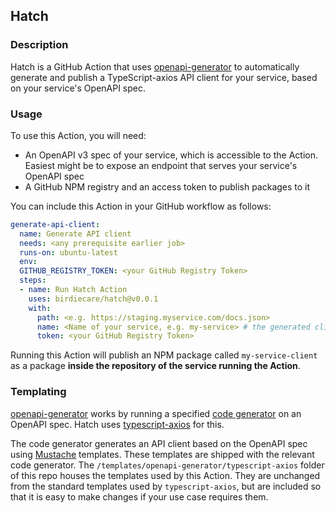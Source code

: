 ## Hatch

### Description
Hatch is a GitHub Action that uses [openapi-generator](https://github.com/OpenAPITools/openapi-generator) to automatically generate and publish a TypeScript-axios API client for your service, based on your service's OpenAPI spec.

### Usage
To use this Action, you will need: 
* An OpenAPI v3 spec of your service, which is accessible to the Action. Easiest might be to expose an endpoint that serves your service's OpenAPI spec
* A GitHub NPM registry and an access token to publish packages to it

You can include this Action in your GitHub workflow as follows:

```yaml
generate-api-client:
  name: Generate API client
  needs: <any prerequisite earlier job>
  runs-on: ubuntu-latest
  env:
  GITHUB_REGISTRY_TOKEN: <your GitHub Registry Token>
  steps:
  - name: Run Hatch Action
    uses: birdiecare/hatch@v0.0.1
    with:
      path: <e.g. https://staging.myservice.com/docs.json>
      name: <Name of your service, e.g. my-service> # the generated client will automatically be called my-service-client
      token: <your GitHub Registry Token>
```

Running this Action will publish an NPM package called `my-service-client` as a package __inside the repository of the service running the Action__.

### Templating
[openapi-generator](https://github.com/OpenAPITools/openapi-generator) works by running a specified [code generator](https://github.com/OpenAPITools/openapi-generator/blob/master/docs/generators.md) on an OpenAPI spec. Hatch uses [typescript-axios](https://github.com/OpenAPITools/openapi-generator/blob/master/docs/generators/typescript-axios.md) for this. 

The code generator generates an API client based on the OpenAPI spec using [Mustache](https://mustache.github.io) templates. These templates are shipped with the relevant code generator. The `/templates/openapi-generator/typescript-axios` folder of this repo houses the templates used by this Action. They are unchanged from the standard templates used by `typescript-axios`, but are included so that it is easy to make changes if your use case requires them.
